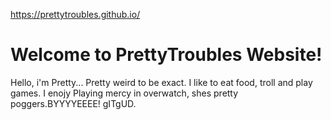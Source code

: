 https://prettytroubles.github.io/

# Welcome to PrettyTroubles Website!

Hello, i'm Pretty... Pretty weird to be exact. I like to eat food, troll and play games. I enojy Playing mercy in overwatch, shes pretty poggers.BYYYYEEEE! gITgUD.

